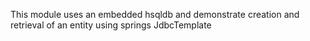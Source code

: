 This module uses an embedded hsqldb and demonstrate creation and retrieval of an entity using springs JdbcTemplate 
